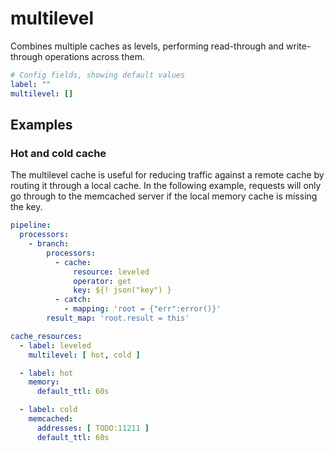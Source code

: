 # multilevel

Combines multiple caches as levels, performing read-through and write-through operations across them.

```yaml
# Config fields, showing default values
label: ""
multilevel: []
```

## Examples

### Hot and cold cache

The multilevel cache is useful for reducing traffic against a remote cache by routing it through a local cache. In the following example, requests will only go through to the memcached server if the local memory cache is missing the key.

```yaml
pipeline:
  processors:
    - branch:
        processors:
          - cache:
              resource: leveled
              operator: get
              key: ${! json("key") }
          - catch:
            - mapping: 'root = {"err":error()}'
        result_map: 'root.result = this'

cache_resources:
  - label: leveled
    multilevel: [ hot, cold ]

  - label: hot
    memory:
      default_ttl: 60s

  - label: cold
    memcached:
      addresses: [ TODO:11211 ]
      default_ttl: 60s
```